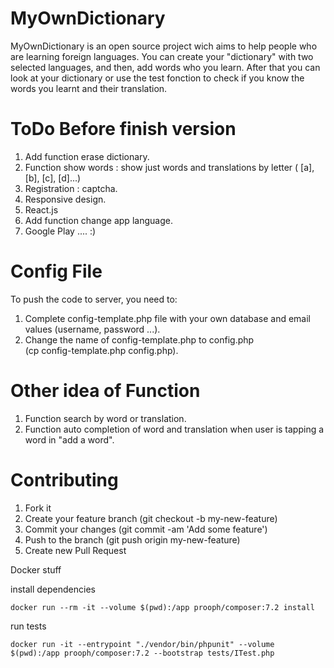 MyOwnDictionary
===============

MyOwnDictionary is an open source project wich aims to help people
who are learning foreign languages.
You can create your "dictionary" with two selected languages, and then,
add words who you learn.
After that you can look at your dictionary or use the test fonction to check
if you know the words you learnt and their translation.


ToDo Before finish version
========================
1. Add function erase dictionary.
2. Function show words : show just words and translations by letter
( [a], [b], [c], [d]...)
3. Registration :  captcha.
4. Responsive design.
5. React.js
6. Add function change app language.
7. Google Play .... :)


Config File
======================
To push the code to server, you need to:
1. Complete config-template.php  file with your own database and email values
(username, password ...).
2. Change the name of config-template.php to config.php   
(cp config-template.php config.php).


Other idea of Function
======================
1. Function search by word or translation.
2. Function auto completion of word and translation when user
is tapping a word in "add a word".


Contributing
============

1. Fork it
2. Create your feature branch (git checkout -b my-new-feature)
3. Commit your changes (git commit -am 'Add some feature')
4. Push to the branch (git push origin my-new-feature)
5. Create new Pull Request

Docker stuff

install dependencies

```
docker run --rm -it --volume $(pwd):/app prooph/composer:7.2 install
```

run tests

```
docker run -it --entrypoint "./vendor/bin/phpunit" --volume $(pwd):/app prooph/composer:7.2 --bootstrap tests/ITest.php
```
